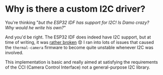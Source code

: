 # Why is there a custom I2C driver?

You're thinking "_but the ESP32 IDF has support for I2C! Is Damo crazy? Why would he write his own?_"

And you'd be right. The ESP32 IDF does indeed have I2C support, but at time of writing, it was [rather broken](https://github.com/espressif/esp-idf/issues/1503) 😟 I ran into lots of issues that caused the `thermal-camera` firmware to become quite unstable whenever I2C was involved.

This implementation is basic and really aimed at satisfying the requirements of the CCI (Camera Control Interface) not a general-purpose I2C library.
